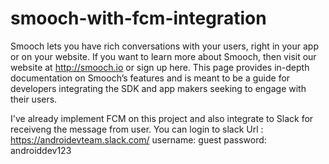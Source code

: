 # smooch-with-fcm-integration

Smooch lets you have rich conversations with your users, right in your app or on your website. If you want to learn more about Smooch, then visit our website at http://smooch.io or sign up here. This page provides in-depth documentation on Smooch’s features and is meant to be a guide for developers integrating the SDK and app makers seeking to engage with their users.

I've already implement FCM on this project and also integrate to Slack for receiveng the message from user. 
You can login to slack Url : https://androidevteam.slack.com/ 
username: guest
password: androiddev123
